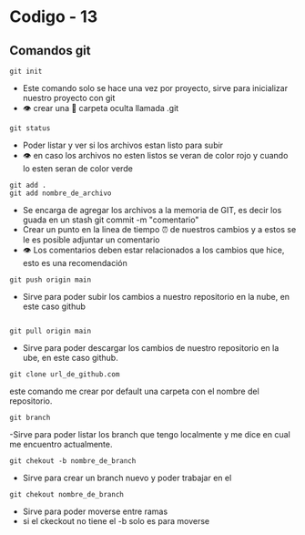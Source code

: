 # Codigo - 13
## Comandos git

```
git init
```
- Este comando solo se hace una vez por proyecto, sirve para inicializar nuestro proyecto con git
- :eye: crear una :file_folder: carpeta oculta llamada .git


```
git status
```
- Poder listar y ver si los archivos estan listo para subir
- :eye: en caso los archivos no esten listos se veran de color rojo y cuando lo esten seran de color verde


```
git add .
git add nombre_de_archivo
```
- Se encarga de agregar los archivos a la memoria de GIT, es decir los guada en un stash git commit -m "comentario"
- Crear un punto en la linea de tiempo :alarm_clock: de nuestros cambios y a estos se le es posible adjuntar un comentario
- :eye: Los comentarios deben estar relacionados a los cambios que hice, esto es una recomendación

```
git push origin main
```
- Sirve para poder subir los cambios a nuestro repositorio en la nube, en este caso github

```

git pull origin main
```
- Sirve para poder descargar los cambios de nuestro repositorio en la ube, en este caso github.

```
git clone url_de_github.com
```
este comando me crear por default una carpeta con el nombre del repositorio.

```
git branch
```
-Sirve para poder listar los branch que tengo localmente y me dice en cual me encuentro actualmente.

```
git chekout -b nombre_de_branch
```
- Sirve para crear un branch nuevo y poder trabajar en el

```
git chekout nombre_de_branch
```
- Sirve para poder moverse entre ramas
- si el ckeckout no tiene el -b solo es para moverse
